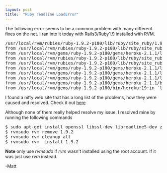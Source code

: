 ```yaml
---
layout: post
title:  "Ruby readline LoadError"
---
```


The following error seems to be a common problem with many different fixes on the net. I ran into it today with Rails3/Ruby1.9 installed with RVM.

<pre>
/usr/local/rvm/rubies/ruby-1.9.2-p180/lib/ruby/site_ruby/1.9.1/rubygems/custom_require.rb:36:in `require': no such file to load -- readline (LoadError)
from /usr/local/rvm/rubies/ruby-1.9.2-p180/lib/ruby/site_ruby/1.9.1/rubygems/custom_require.rb:36:in `require'
from /usr/local/rvm/gems/ruby-1.9.2-p180/gems/heroku-2.1.1/lib/heroku/command/run.rb:1:in `<top (required)>'
from /usr/local/rvm/rubies/ruby-1.9.2-p180/lib/ruby/site_ruby/1.9.1/rubygems/custom_require.rb:36:in `require'
from /usr/local/rvm/rubies/ruby-1.9.2-p180/lib/ruby/site_ruby/1.9.1/rubygems/custom_require.rb:36:in `require'
from /usr/local/rvm/gems/ruby-1.9.2-p180/gems/heroku-2.1.1/lib/heroku/command.rb:17:in `block in load'
from /usr/local/rvm/gems/ruby-1.9.2-p180/gems/heroku-2.1.1/lib/heroku/command.rb:16:in `each'
from /usr/local/rvm/gems/ruby-1.9.2-p180/gems/heroku-2.1.1/lib/heroku/command.rb:16:in `load'
from /usr/local/rvm/gems/ruby-1.9.2-p180/gems/heroku-2.1.1/bin/heroku:13:in `<top (required)>'
from /usr/local/rvm/gems/ruby-1.9.2-p180/bin/heroku:19:in `load'
</pre>


I found a nifty web site that has a long list of the problems, how they were caused and resolved. Check it out  <a href="http://rbjl.net/20-rubybuntu-2-troubleshooting-common-ruby-ubuntu-problems" alt="lawl its a link">here</a> 

Although none of them really helped resolve my issue. I resolved mine by running the following commands

<pre>
$ sudo apt-get install openssl libssl-dev libreadline5-dev zlib1g-dev
$ rvmsudo rvm remove 1.9.2 
$ rvmsudo rvm cleanup all
$ rvmsudo rvm  install 1.9.2 
</pre>


<b>Note</b> only use <i>rvmsudo</i> if <i>rvm</i> wasn't installed using the root account. If it was just use <i>rvm</i> instead.

-Matt